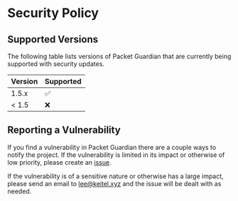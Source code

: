 # Security Policy

## Supported Versions

The following table lists versions of Packet Guardian that are currently being
supported with security updates.

| Version | Supported          |
| ------- | ------------------ |
| 1.5.x   | :white_check_mark: |
| < 1.5   | :x:                |

## Reporting a Vulnerability

If you find a vulnerability in Packet Guardian there are a couple ways to notify
the project. If the vulnerability is limited in its impact or otherwise of low
priority, please create an
[issue](https://github.com/packet-guardian/packet-guardian/issues).

If the vulnerability is of a sensitive nature or otherwise has a large impact,
please send an email to lee@keitel.xyz and the issue will be dealt with as
needed.
